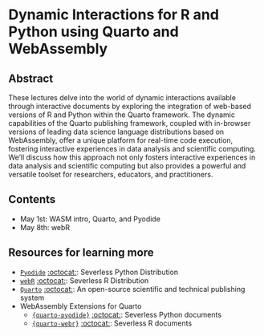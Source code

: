 # Dynamic Interactions for R and Python using Quarto and WebAssembly


## Abstract

These lectures delve into the world of dynamic interactions available
through interactive documents by exploring the integration of web-based
versions of R and Python within the Quarto framework. The dynamic
capabilities of the Quarto publishing framework, coupled with in-browser
versions of leading data science language distributions based on
WebAssembly, offer a unique platform for real-time code execution,
fostering interactive experiences in data analysis and scientific
computing. We’ll discuss how this approach not only fosters interactive
experiences in data analysis and scientific computing but also provides
a powerful and versatile toolset for researchers, educators, and
practitioners.

## Contents

- May 1st: WASM intro, Quarto, and Pyodide
- May 8th: webR

## Resources for learning more

- [`Pyodide`](https://pyodide.org/en/stable/)
  [:octocat:](https://github.com/pyodide/pyodide): Severless Python
  Distribution
- [`webR`](https://docs.r-wasm.org/)
  [:octocat:](https://github.com/r-wasm/webr): Severless R Distribution
- [`Quarto`](https://quarto.org/)
  [:octocat:](https://github.com/quarto-dev/quarto-cli): An open-source
  scientific and technical publishing system
- WebAssembly Extensions for Quarto
  - [`{quarto-pyodide}`](https://quarto.thecoatlessprofessor.com/pyodide)
    [:octocat:](https://github.com/coatless-quarto/pyodide): Severless
    Python documents
  - [`{quarto-webr}`](https://quarto-webr.thecoatlessprofessor.com/)
    [:octocat:](https://github.com/coatless/quarto-webr): Severless R
    documents
